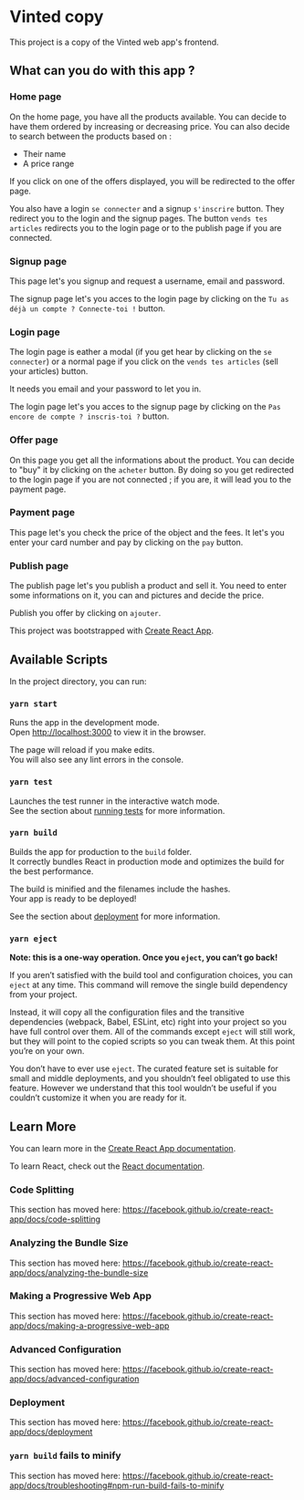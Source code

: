 # Vinted copy

This project is a copy of the Vinted web app's frontend.

## What can you do with this app ?

### Home page

On the home page, you have all the products available. You can decide to have them ordered by increasing or decreasing price. You can also decide to search between the products based on :

- Their name
- A price range

If you click on one of the offers displayed, you will be redirected to the offer page.

You also have a login `se connecter` and a signup `s'inscrire` button. They redirect you to the login and the signup pages. The button `vends tes articles` redirects you to the login page or to the publish page if you are connected.

### Signup page

This page let's you signup and request a username, email and password.

The signup page let's you acces to the login page by clicking on the `Tu as déjà un compte ? Connecte-toi !` button.

### Login page

The login page is eather a modal (if you get hear by clicking on the `se connecter`) or a normal page if you click on the `vends tes articles` (sell your articles) button.

It needs you email and your password to let you in.

The login page let's you acces to the signup page by clicking on the `Pas encore de compte ? inscris-toi ?` button.

### Offer page

On this page you get all the informations about the product. You can decide to "buy" it by clicking on the `acheter` button. By doing so you get redirected to the login page if you are not connected ; if you are, it will lead you to the payment page.

### Payment page

This page let's you check the price of the object and the fees. It let's you enter your card number and pay by clicking on the `pay` button.

### Publish page

The publish page let's you publish a product and sell it. You need to enter some informations on it, you can and pictures and decide the price.

Publish you offer by clicking on `ajouter`.

This project was bootstrapped with [Create React App](https://github.com/facebook/create-react-app).

## Available Scripts

In the project directory, you can run:

### `yarn start`

Runs the app in the development mode.<br />
Open [http://localhost:3000](http://localhost:3000) to view it in the browser.

The page will reload if you make edits.<br />
You will also see any lint errors in the console.

### `yarn test`

Launches the test runner in the interactive watch mode.<br />
See the section about [running tests](https://facebook.github.io/create-react-app/docs/running-tests) for more information.

### `yarn build`

Builds the app for production to the `build` folder.<br />
It correctly bundles React in production mode and optimizes the build for the best performance.

The build is minified and the filenames include the hashes.<br />
Your app is ready to be deployed!

See the section about [deployment](https://facebook.github.io/create-react-app/docs/deployment) for more information.

### `yarn eject`

**Note: this is a one-way operation. Once you `eject`, you can’t go back!**

If you aren’t satisfied with the build tool and configuration choices, you can `eject` at any time. This command will remove the single build dependency from your project.

Instead, it will copy all the configuration files and the transitive dependencies (webpack, Babel, ESLint, etc) right into your project so you have full control over them. All of the commands except `eject` will still work, but they will point to the copied scripts so you can tweak them. At this point you’re on your own.

You don’t have to ever use `eject`. The curated feature set is suitable for small and middle deployments, and you shouldn’t feel obligated to use this feature. However we understand that this tool wouldn’t be useful if you couldn’t customize it when you are ready for it.

## Learn More

You can learn more in the [Create React App documentation](https://facebook.github.io/create-react-app/docs/getting-started).

To learn React, check out the [React documentation](https://reactjs.org/).

### Code Splitting

This section has moved here: https://facebook.github.io/create-react-app/docs/code-splitting

### Analyzing the Bundle Size

This section has moved here: https://facebook.github.io/create-react-app/docs/analyzing-the-bundle-size

### Making a Progressive Web App

This section has moved here: https://facebook.github.io/create-react-app/docs/making-a-progressive-web-app

### Advanced Configuration

This section has moved here: https://facebook.github.io/create-react-app/docs/advanced-configuration

### Deployment

This section has moved here: https://facebook.github.io/create-react-app/docs/deployment

### `yarn build` fails to minify

This section has moved here: https://facebook.github.io/create-react-app/docs/troubleshooting#npm-run-build-fails-to-minify
